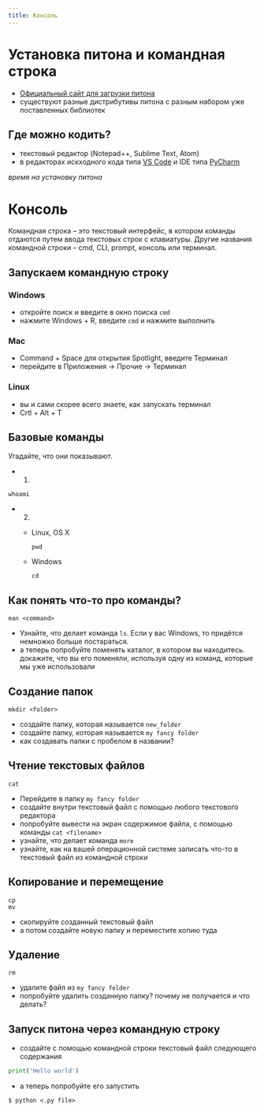 ```yaml
---
title: Консоль
---
```

# Установка питона и командная строка

* [Официальный сайт для загрузки питона](https://www.python.org/downloads/)
* существуют разные дистрибутивы питона с разным набором уже поставленных библиотек

## Где можно кодить?

* текстовый редактор (Notepad++, Sublime Text, Atom)
* в редакторах искходного кода типа [VS Code](https://code.visualstudio.com/) и IDE типа [PyCharm](https://www.jetbrains.com/ru-ru/pycharm/)

_время на установку питона_

# Консоль

Командная строка – это текстовый интерфейс,
в котором команды отдаются путем ввода текстовых строк с клавиатуры.
Другие названия командной строки – cmd, CLI, prompt, консоль или терминал.

## Запускаем командную строку

### Windows

* откройте поиск и введите в окно поиска `cmd`
* нажмите Windows + R, введите `cmd` и нажмите выполнить

### Mac

* Command + Space для открытия Spotlight, введите Терминал
* перейдите в Приложения → Прочие → Терминал

### Linux

* вы и сами скорее всего знаете, как запускать терминал
* Crtl + Alt + T

## Базовые команды

Угадайте, что они показывают.

* 1.

```console
whoami
```

* 2.

    * Linux, OS X

        ```console
        pwd
        ```

    * Windows
        ```console
        cd
        ```
   
## Как понять что-то про команды?


```console
man <command>
```


* Узнайте, что делает команда `ls`. Если у вас Windows, то придётся немножко больше постараться.
* а теперь попробуйте поменять каталог, в котором вы находитесь. докажите, что вы его поменяли, используя одну из команд, которые мы уже использовали

## Создание папок

```console
mkdir <folder>
```
* создайте папку, которая называется `new_folder`
* создайте папку, которая называется `my fancy folder`
* как создавать папки с пробелом в названии?

## Чтение текстовых файлов

```console
cat
```
* Перейдите в папку `my fancy folder`
* создайте внутри текстовый файл с помощью любого текстового редактора
* попробуйте вывести на экран содержимое файла, с помощью команды `cat <filename>`
* узнайте, что делает команда `more`
* узнайте, как на вашей операционной системе записать что-то в текстовый файл из командной строки

## Копирование и перемещение

```console
cp
mv
```

* скопируйте созданный текстовый файл
* а потом создайте новую папку и переместите копию туда

## Удаление

```console
rm
```

* удалите файл из `my fancy folder`
* попробуйте удалить созданную папку? почему не получается и что делать?

## Запуск питона через командную строку

* создайте с помощью командной строки текстовый файл следующего содержания
```python
print('Hello world')
```
* а теперь попробуйте его запустить
```console
$ python <.py file>
```